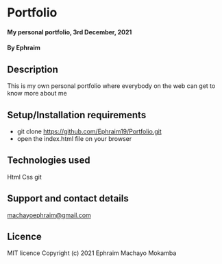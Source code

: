 # Portfolio
#### My personal portfolio, 3rd December, 2021
#### By Ephraim
## Description
This is my own personal portfolio where everybody on the web can get to know more about me
## Setup/Installation requirements
* git clone https://github.com/Ephraim19/Portfolio.git
* open the index.html file on your browser
## Technologies used
Html
Css
git
## Support and contact details
machayoephraim@gmail.com
## Licence
MIT licence
Copyright (c) 2021 Ephraim Machayo Mokamba
